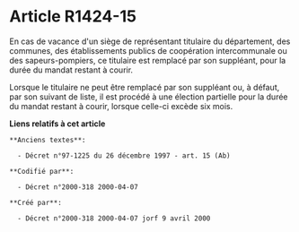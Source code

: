 # Article R1424-15

En cas de vacance d'un siège de représentant titulaire du département, des communes, des établissements publics de
coopération intercommunale ou des sapeurs-pompiers, ce titulaire est remplacé par son suppléant, pour la durée du mandat
restant à courir.

Lorsque le titulaire ne peut être remplacé par son suppléant ou, à défaut, par son suivant de liste, il est procédé à une
élection partielle pour la durée du mandat restant à courir, lorsque celle-ci excède six mois.

**Liens relatifs à cet article**

	**Anciens textes**:

	  - Décret n°97-1225 du 26 décembre 1997 - art. 15 (Ab)

	**Codifié par**:

	  - Décret n°2000-318 2000-04-07

	**Créé par**:

	  - Décret n°2000-318 2000-04-07 jorf 9 avril 2000
